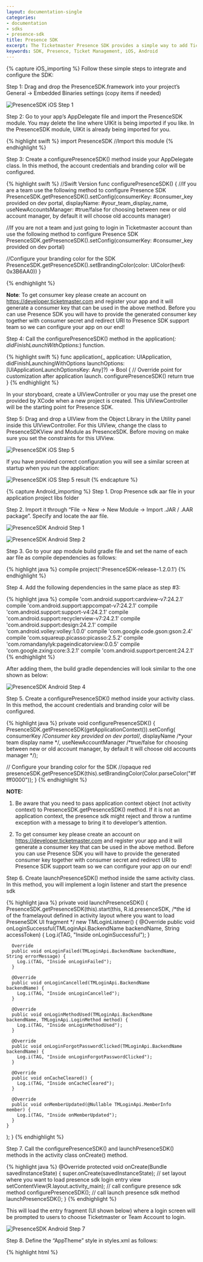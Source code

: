 ```yaml
---
layout: documentation-single
categories:
- documentation
- sdks
- presence-sdk
title: Presence SDK
excerpt: The Ticketmaster Presence SDK provides a simple way to add Ticketmaster features in your 3rd party iOS and Android apps
keywords: SDK, Presence, Ticket Management, iOS, Android
---
```



{% capture iOS_importing %}
Follow these simple steps to integrate and configure the SDK:

Step 1: Drag and drop the PresenceSDK.framework into your project’s General -> Embedded Binaries settings (copy items if needed)

![PresenceSDK iOS Step 1](/assets/img/products-and-docs/PresenceSDK-iOS-Step-1.png)

Step 2: Go to your app’s AppDelegate file and import the PresenceSDK module. You may delete the line where UIKit is being imported if you like. In the PresenceSDK module, UIKit is already being imported for you.

{% highlight swift %}
import PresenceSDK  //Import this module
{% endhighlight %}

Step 3: Create a configurePresenceSDK() method inside your AppDelegate class. In this method, the account credentials and branding color will be configured.

{% highlight swift %}
//Swift Version
func configurePresenceSDK() {
  //If you are a team use the following method to configure Presence SDK
  PresenceSDK.getPresenceSDK().setConfig(consumerKey: #consumer_key provided on dev portal,
    displayName: #your_team_display_name,
    useNewAccountsManager: #true/false for choosing between new or old account manager, by default it will choose old accounts manager)
  
  //If you are not a team and just going to login in Ticketmaster account than use the following method to configure Presence SDK
  PresenceSDK.getPresenceSDK().setConfig(consumerKey: #consumer_key provided on dev portal)

  //Configure your branding color for the SDK
  PresenceSDK.getPresenceSDK().setBrandingColor(color: UIColor(hex6: 0x3B6AA0))
}

{% endhighlight %}

**Note**: To get consumer key please create an account on https://developer.ticketmaster.com and register your app and it will generate a consumer key that can be used in the above method. Before you can use Presence SDK you will have to provide the generated consumer key together with consumer secret and redirect URI to Presence SDK support team so we can configure your app on our end!

Step 4: Call the configurePresenceSDK() method in the application(_: didFinishLaunchWithOptions:_) function.

{% highlight swift %}
func application(_ application: UIApplication,
  didFinishLaunchingWithOptions launchOptions: [UIApplicationLaunchOptionsKey: Any]?) -> Bool {
  // Override point for customization after application launch.
  configurePresenceSDK()
  return true
}
{% endhighlight %}

In your storyboard, create a UIViewController or you may use the preset one provided by XCode when a new project is created.  This UIViewController will be the starting point for Presence SDK. 

Step 5: Drag and drop a UIView from the Object Library in the Utility panel inside this UIViewController. For this UIView, change the class to PresenceSDKView and Module as PresenceSDK. Before moving on make sure you set the constraints for this UIView.

![PresenceSDK iOS Step 5](/assets/img/products-and-docs/PresenceSDK-iOS-Step-2.png)

If you have provided correct configuration you will see a similar screen at startup when you run the application:


![PresenceSDK iOS Step 5 result](/assets/img/products-and-docs/PresenceSDK-iOS-Step-5.png)
{% endcapture %}



{% capture Android_importing %}
Step 1. Drop Presence sdk aar file in your application project libs folder

Step 2. Import it through “File -> New -> New Module -> Import .JAR / .AAR package”. Specify and locate the aar file.

![PresenceSDK Android Step 1](/assets/img/products-and-docs/PresenceSDK-Android-Step-1.png)

![PresenceSDK Android Step 2](/assets/img/products-and-docs/PresenceSDK-Android-Step-1-2.png)

Step 3. Go to your app module build gradle file and set the name
of each aar file as compile dependencies as follows:

{% highlight java %}
compile project(‘:PresenceSDK-release-1.2.0.1’)
{% endhighlight %}

Step 4. Add the following dependencies in the same place as step #3:

{% highlight java %}
compile 'com.android.support:cardview-v7:24.2.1'
compile 'com.android.support:appcompat-v7:24.2.1'
compile 'com.android.support:support-v4:24.2.1'
compile 'com.android.support:recyclerview-v7:24.2.1'
compile 'com.android.support:design:24.2.1'
compile 'com.android.volley:volley:1.0.0'
compile 'com.google.code.gson:gson:2.4'
compile 'com.squareup.picasso:picasso:2.5.2'
compile 'com.romandanylyk:pageindicatorview:0.0.5'
compile 'com.google.zxing:core:3.2.1'
compile 'com.android.support:percent:24.2.1'
{% endhighlight %}

After adding them, the build gradle dependencies will look similar to the one shown as below:

![PresenceSDK Android Step 4](/assets/img/products-and-docs/PresenceSDK-Android-Step-1-4.png)

Step 5. Create a configurePresenceSDK() method inside your activity class. In this method, the account credentials and branding color will be configured.

{% highlight java %}
private void configurePresenceSDK() {
  PresenceSDK.getPresenceSDK(getApplicationContext()).setConfig(
    consumerKey /*Consumer key provided on dev portal*/, 
    displayName /*your team display name */, 
    useNewAccountManager /*true/false for choosing between new or old account manager, by default it will choose old accounts manager */);

  // Configure your branding color for the SDK
  //opaque red
  presenceSDK.getPresenceSDK(this).setBrandingColor(Color.parseColor("#ffff0000")); 
}
{% endhighlight %}

**NOTE:**

1. Be aware that you need to pass application context object (not activity context) to PresenceSDK.getPresenceSDK() method. If it is not an application context, the presence sdk might reject and throw a runtime exception with a message to bring it to developer’s attention.

2. To get consumer key please create an account on https://developer.ticketmaster.com and register your app and it will generate a consumer key that can be used in the above method. Before you can use Presence SDK you will have to provide the generated consumer key together with consumer secret and redirect URI to Presence SDK support team so we can configure your app on our end!

Step 6.  Create launchPresenceSDK() method inside the same 	activity class. In this method, you will implement a login 	listener and start the presence sdk 

{% highlight java %}
private void launchPresenceSDK() {
  PresenceSDK.getPresenceSDK(this).start(this, 
    R.id.presenceSDK, /*the id of the framelayout defined in 		activity layout where you want to load PreseneSDK UI fragment */
    new TMLoginListener() {
      @Override
      public void onLoginSuccessful(TMLoginApi.BackendName 			backendName, String accessToken) {
        Log.i(TAG, "Inside onLoginSuccessful");
      }

      Override
      public void onLoginFailed(TMLoginApi.BackendName backendName, 			String errorMessage) {
        Log.i(TAG, "Inside onLoginFailed");
      }

      @Override
      public void onLoginCancelled(TMLoginApi.BackendName 			backendName) {
        Log.i(TAG, "Inside onLoginCancelled");
      }

      @Override
      public void onLoginMethodUsed(TMLoginApi.BackendName 			backendName, TMLoginApi.LoginMethod method) {
        Log.i(TAG, "Inside onLoginMethodUsed");
      }

      @Override
      public void onLoginForgotPasswordClicked(TMLoginApi.BackendName 			backendName) {
        Log.i(TAG, "Inside onLoginForgotPasswordClicked");
      }

      @Override
      public void onCacheCleared() {
        Log.i(TAG, "Inside onCacheCleared");
      }

      @Override
      public void onMemberUpdated(@Nullable TMLoginApi.MemberInfo 			member) {
        Log.i(TAG, "Inside onMemberUpdated");
      }
    }
  );
}
{% endhighlight %}

Step 7. Call the configurePresenceSDK() and launchPresenceSDK() methods in the activity class onCreate() method.

{% highlight java %}
@Override
protected void onCreate(Bundle savedInstanceState) {
  super.onCreate(savedInstanceState);
  // set layout where you want to load presence sdk login entry view
  setContentView(R.layout.activity_main); 
  // call configure presence sdk method
  configurePresenceSDK();
  // call launch presence sdk method
  launchPresenceSDK();
}
{% endhighlight %}

This will load the entry fragment (UI shown below) where a login screen will be prompted to users to choose Ticketmaster or Team Account to login. 

![PresenceSDK Android Step 7](/assets/img/products-and-docs/PresenceSDK-Android-Step-1-7.png)

Step 8. Define the “AppTheme” style in styles.xml as follows:

{% highlight html %}
<style name="AppTheme" parent="Theme.AppCompat.Light.NoActionBar">
{% endhighlight %}

Step 9. Try to build and compile. At this point, it should be compiled without errors.
{% endcapture %}


{% capture iOS_set_view %}
## Configuring Your ViewController

**Note**: This is a basic example for configuring the ViewController

Step 1: Import PresenceSDK. Again, UIKit is imported automatically by importing PresenceSDK so if you like, you may delete the import UIKit code-line.

{% highlight swift %}
import PresenceSDK
{% endhighlight %}

Step 2: Create an outlet to the UIView that is of type PresenceSDKView.

{% highlight swift %}
//Connect your PresenceSDKView here
@IBOutlet weak var presenceSDKView: PresenceSDKView? = nil
{% endhighlight %}

Step 3: Conform your ViewController to PresenceLoginDelegate and implement the three required protocol functions.

{% highlight swift %}
extension ViewController: PresenceLoginDelegate {
  ///- parameter succeeded: Returns `true` if the user granted app access/logged in.
  ///- parameter error: If available, an `NSError` object is returned. Defaults is `nil`.
  func onLoginWasSuccessful(_ succeeded:Bool, error:NSError?)

  ///User dismissed login window via the Cancel button
  func onLoginCanceled()
    
  ///Called when results are returned for a member info request after successful login
  ///- parameter member: PresenceMember object. PresenceMember object is `nil` if login 
  ///fails or an error is returned fetching member details.
  func onMemberWasUpdated(_ member: PresenceMember?)
}
{% endhighlight %}

Step 4: Start PresenceSDK inside viewDidLoad() life cycle method.

{% highlight swift %}
override func viewDidLoad() {
  super.viewDidLoad()        
  PresenceSDK.getPresenceSDK().start(presenceSDKView: presenceSDKView, loginDelegate: self)
}
{% endhighlight %}

Step 5: If you need to get information for logged in member, you can use one the protocol methods.

{% highlight swift %}
///Called when results are returned for a Member info request after login
///- parameter member: Member object. Member object is `nil` if login fails or an error is returned fetching member details.
func onMemberUpdated(_ member: PresenceMember?) {
  if let pMember = member {
    print("Member Email: \(pMember.emailAddress)")
    print("Team Member-Id: \(pMember.AccountManagerMemberID)")
    print("Host Member-Id: \(pMember.HostMemberID)")
  }        
}

{% endhighlight %}

Your ViewController’s implementation should look like this:

{% highlight swift %}
import PresenceSDK


class ViewController: UIViewController, PresenceLoginDelegate {

  @IBOutlet weak var presenceSDKView: PresenceSDKView?
  var presenceSDK: PresenceSDK?

  override func viewDidLoad() {
    super.viewDidLoad()
    self.navigationItem.title = NSLocalizedString("My Events", comment: "")
    presenceSDK = PresenceSDK.getPresenceSDK()
    presenceSDK.start(presenceSDKView: presenceSDKView, loginDelegate: self)

  }
 
  override func viewWillAppear(_ animated: Bool) {
    super.viewWillAppear(animated)
  }

  override func didReceiveMemoryWarning() {
    super.didReceiveMemoryWarning()
    // Dispose of any resources that can be recreated.
  }

  @IBAction func logout(sender: UIButton) {
    presenceSDK.logOut()
  }


  func onLoginSuccessful(_ succeeded:Bool, error:NSError?) {
  }

  //User dismissed login window via the Cancel button
  func onLoginCancelled() {
  }

  ///Called when results are returned for a Member info request after login
  ///- parameter member: Member object. Member object is `nil` if login fails or an error is returned fetching member details.
  func onMemberUpdated(_ member: PresenceMember?) {
    if let pMember = member {
      print("Member Email: \(pMember.emailAddress)")
      print("Team Member-Id: \(pMember.AccountManagerMemberID)")
      print("Host Member-Id: \(pMember.HostMemberID)")
    }
  }
}

{% endhighlight %}

This is all you need to integrate the Presence SDK. Now you can run the application and Login into your configured accounts.

{% endcapture %}

{% capture Android_set_view %}

## Configuring Your Layout View

Specify a layout view in your desired layout file, for now this layout should fill the whole screen
The ID for this layout will be referenced in the next step

{% highlight java %}
<android.support.constraint.ConstraintLayout
  android:id="@+id/presenceSDKView"
  android:layout_width="0dp"
  android:layout_height="0dp"
  android:layout_marginBottom="0dp"
  android:layout_marginEnd="0dp"
  android:layout_marginStart="0dp"
  android:layout_marginTop="0dp"
  app:layout_constraintBottom_toBottomOf="parent"
  app:layout_constraintEnd_toEndOf="parent"
  app:layout_constraintStart_toStartOf="parent"
  app:layout_constraintTop_toTopOf="parent"/>
{% endhighlight %}

{% endcapture %}

{% capture iOS_branding_color %}
Configure your branding color with a UIColor object

{% highlight java %}
presenceSDK.setBrandingColor(color: UIColor.blue)
{% endhighlight %}

{% endcapture %}

{% capture Android_branding_color %}
Presence sdk clients can set their own branding theme color by defining this color value in their application resource “colors.xml” file:

{% highlight html %}
<color name="tmx_color_branding">#FFAA81</color>
{% endhighlight %}

Also, there is a way to change the color at run time.

{% highlight java %}
presenceSDK.getPresenceSDK(this).setBrandingColor(Color.parseColor("#ffff0000")); 
{% endhighlight %}

The defined color will be displayed on all action buttons, action bars and ticket details page. If the above color variable is not defined in the client’s apk project, Tmx sdk will use a default color.
{% endcapture %}

{% capture iOS_logout_methods %}
Following methods are provided for logout

{% highlight swift %}
//To logout from both Host and Archtics
PresenceSDK.getPresenceSDK().logOut()

//To logout from Ticketmaster Account 
PresenceSDK.getPresenceSDK().logOutHost()

//To logout from Account Manager
PresenceSDK.getPresenceSDK().logOutTeam()
{% endhighlight %}

A simple Logout handler function can look like this:

{% highlight swift %}
@IBAction func logout(sender: UIButton) {
  PresenceSDK.getPresenceSDK().logOut()
}
{% endhighlight %}

## Check Login Status

Presence SDK also provides some helper methods for checking if user is logged into any of the supported services.

{% highlight swift %}
// Method to check if user is logged in any of the services i.e Host or Accounts Manager.
PresenceSDK.getPresenceSDK().isLoggedIn()

// Method to check if user is logged in Host.
PresenceSDK.getPresenceSDK().isLoggedIntoHost()

// Method to check if user is logged in Accounts Manager.
PresenceSDK.getPresenceSDK().isLoggedIntoTeam()
{% endhighlight %}
{% endcapture %}

{% capture Android_logout_methods %}
You can implement log out functionality on your UI with by calling these API :

{% highlight java %}
// TM logout
PresenceSDK.getPresenceSDK(context).logOutHost();
// Team logout 
PresenceSDK.getPresenceSDK(context).logOutTeam();
// logout both
PresenceSDK.getPresenceSDK(context).logOut();
{% endhighlight %}

## Check Login Status

Presence SDK also provides some helper methods for checking if user is 	logged into any of the supported services.

{% highlight java %}
// Method to check if user is logged in any of the service  i.e Host or Accounts 	Manger
PresenceSDK.getPresenceSDK(context).isLoggedIn();
// Method to check if user is logged in Host
PresenceSDK.getPresenceSDK(context).isLoggedIntoHost();
// Method to check if user is logged in Accounts Manager
PresenceSDK.getPresenceSDK(context).isLoggedIntoTeam();
{% endhighlight%}

{% endcapture %}

{% capture iOS_analytics %}
For tracking user activity in the Presence SDK a separate class PresenceEventAnalytics is provided that lists all the user actions that are notified via local notifications together with the payload data. 

Notifications - You can observe these notifications to receive updates from Presence SDK.

{% highlight swift %}
@objcMembers final public class Action : NSObject {

  /////////////////////////////////////////////////////////////////////////////////////////
  // Notified when all user events are displayed
  // The payload will be nil.
  public static let ACTION_MYTICKETSCREENSHOWED: String

  // Notified when user selects a specific event to via tickets
  // The payload will contain all the mandatory data.
  public static let ACTION_MANAGETICKETSCREENSHOWED: String

  // Notified when user visits the Add Payment Method screen
  // The payload will contain all the mandatory data.
  public static let ACTION_ADDPAYMENTINFOSCREENSHOWED: String

  // Notified when user visits the Barcode screen
  // The payload will contain all the mandatory data.
  public static let ACTION_MYTICKETBARCODESCREENSHOWED: String

  // Notified when user visits the Tickets Detail screen
  // The payload will contain all the mandatory data.
  public static let ACTION_TICKETDETAILSSCREENSHOWED: String

  
  // Transactional Actions
  /////////////////////////////////////////////////////////////////////////////////////////

  // Notified when user tries to Initiate Ticket Transfer
  // The payload will contain all the mandatory data and will also contain
  // INITIATE_TRANSFER_TICKET_COUNT and INITIATE_TRANSFER_TICKET_FACEVALUE
  public static let ACTION_TRANSFERINITIATED: String

  // Notified when user Cancels a Ticket Transfer
  // The payload will contain all the mandatory data and will also contain
  // CANCEL_TRANSFER_ID
  public static let ACTION_TRANSFERCANCELLED: String

  // Notified when user Post a ticket for Resale
  // The payload will contain all the mandatory data and will also contain
  // INITIATE_RESALE_TICKET_COUNT and INITIATE_RESALE_PRICE
  // Payload will also contain RESALE_BUYER_FEES, RESALE_SELLER_FEES,
  // RESALE_SELLER_PAYOUT and RESALE_ORIGINAL_FACE_VALUE
  public static let ACTION_RESALEINITIATED: String

  // Notified when user Cancels a posted ticket for Resale
  // The payload will contain all the mandatory data and will also contain
  // CANCEL_RESALE_POSTING_ID
  public static let ACTION_RESALECANCELLED: String

  // Notified when user Edit a Posted ticket for Resale
  // The payload will contain all the mandatory data and will also contain
  // UPDATE_RESALE_POSTING_ID and UPDATE_RESALE_PRICE

  // Payload will also contain RESALE_BUYER_FEES, RESALE_SELLER_FEES,
  // RESALE_SELLER_PAYOUT and RESALE_ORIGINAL_FACE_VALUE
  public static let ACTION_RESALEEDITED: String
}

{% endhighlight %}

Payload Data for the Notifications – Only relevant information is sent out with the notification.

{% highlight swift %}
@objcMembers final public class Data : NSObject {

  // Mandatory Payload Data with all the Notifications
  public static let EVENT_ID: String

  public static let EVENT_NAME: String

  public static let EVENT_DATE: String

  public static let EVENT_IMAGE_URL: String

  public static let VENUE_NAME: String

  public static let VENUE_ID: String

  public static let CURRENT_TICKET_COUNT: String

  public static let ARTIST_NAME: String

  public static let ARTIST_ID: String


  // Notification Specific Payload Data
  public static let INITIATE_TRANSFER_TICKET_COUNT: String

  public static let INITIATE_TRANSFER_TICKET_FACEVALUE: String

  public static let CANCEL_TRANSFER_ID: String

  public static let CANCEL_TRANSFER_ORDER_ID: String

  public static let INITIATE_RESALE_TICKET_COUNT: String

  public static let INITIATE_RESALE_PRICE: String

  public static let UPDATE_RESALE_POSTING_ID: String

  public static let UPDATE_RESALE_PRICE: String

  public static let RESALE_BUYER_FEES: String

  public static let RESALE_ORIGINAL_FACE_VALUE: String

  public static let RESALE_SELLER_PAYOUT: String

  public static let RESALE_SELLER_FEES: String

  public static let CANCEL_RESALE_POSTING_ID: String
}
{% endhighlight %}

## Analytics Usage

If you want to track ACTION_MANAGETICKETSCREENSHOWED event you should add an observer inside your ViewController’s viewDidLoad() method like this:

{% highlight swift %}
override func viewDidLoad() {
  super.viewDidLoad()

  NotificationCenter.default.addObserver(self, selector: #selector(self.ticketsScreenShown),
    name: NSNotification.Name(rawValue:PresenceEventAnalytics.Action.ACTION_MANAGETICKETSCREENSHOWED),
    object: nil)
}
{% endhighlight %}

And the notification handler will look something like this:

{% highlight swift %}
@objc func ticketsScreenShown(_ notification: Notification) {
  let eventId = notification.userInfo?[PresenceEventAnalytics.Data.EVENT_ID] ?? ""
  let eventName = notification.userInfo?[PresenceEventAnalytics.Data.EVENT_NAME] ?? ""
  print("Event_Id: \(eventId), Event_Name: \(eventName)")
}
{% endhighlight %}
{% endcapture %}

{% capture Android_analytics %}
For tracking user activity in the Presence SDK a separate class PresenceEventAnalytics is provided that lists all the user actions that are notified via local broadcast manager notifications together with the payload data.

Notification Events – You can observe these notifications to receive udpates from Presence SDK.

{% highlight java %}
public static final class Action {

  /////////////////////////////////////////////////////////////////////////////////////////
  // UI events (Start)
  /////////////////////////////////////////////////////////////////////////////////////////
  public static final String ACTION_MYTICKETSCREENSHOWED = "com.ticketmaster.presencesdk.eventanalytic.action.MYTICKETSCREENSHOWED";
  public static final String ACTION_MANAGETICKETSCREENSHOWED = "com.ticketmaster.presencesdk.eventanalytic.action.MANAGETICKETSCREENSHOWED";
  public static final String ACTION_ADDPAYMENTINFOSCREENSHOWED = "com.ticketmaster.presencesdk.eventanalytic.action.ADDPAYMENTINFOSCREENSHOWED";
  public static final String ACTION_REVIEWPOSTINGSCREENSHOWED = "com.ticketmaster.presencesdk.eventanalytic.action.REVIEWPOSTINGSCREENSHOWED";
  public static final String ACTION_POSTINGCONFIRMATIONSCREENSHOWED = "com.ticketmaster.presencesdk.eventanalytic.action.POSTINGCONFIRMATIONSCREENSHOWED";
  public static final String ACTION_CANCELPOSTINGSCREENSHOWED = "com.ticketmaster.presencesdk.eventanalytic.action.CANCELPOSTINGSCREENSHOWED";
  public static final String ACTION_CANCELPOSTINGCONFIRMSCREENSHOWED = "com.ticketmaster.presencesdk.eventanalytic.action.CANCELPOSTINGCONFIRMSCREENSHOWED";
  public static final String ACTION_MYTICKETBARCODESCREENSHOWED = "com.ticketmaster.presencesdk.eventanalytic.action.MYTICKETBARCODESCREENSHOWED";
  public static final String ACTION_TICKETDETAILSSCREENSHOWED = "com.ticketmaster.presencesdk.eventanalytic.action.TICKETDETAILSSCREENSHOWED";
  public static final String ACTION_TICKETSTUBIMAGESHARED = "com.ticketmaster.presencesdk.eventanalytic.action.TICKETSTUBIMAGESHARED";

  /////////////////////////////////////////////////////////////////////////////////////////
  // UI events (End)
  /////////////////////////////////////////////////////////////////////////////////////////

  /////////////////////////////////////////////////////////////////////////////////////////
  // Business operation events (Start)
  /////////////////////////////////////////////////////////////////////////////////////////
  public static final String ACTION_TRANSFERINITIATED = "com.ticketmaster.presencesdk.eventanalytic.action.TRANSFERINITIATED";
  public static final String ACTION_TRANSFERCANCELLED = "com.ticketmaster.presencesdk.eventanalytic.action.TRANSFERCANCELLED";
  public static final String ACTION_TRANSFERACCEPTED = "com.ticketmaster.presencesdk.eventanalytic.action.TRANSFERACCEPTED";
  public static final String ACTION_RESALEINITIATED = "com.ticketmaster.presencesdk.eventanalytic.action.RESALEINITIATED";
  public static final String ACTION_RESALECANCELLED = "com.ticketmaster.presencesdk.eventanalytic.action.RESALECANCELLED";
  public static final String ACTION_RESALEUPDATED = "com.ticketmaster.presencesdk.eventanalytic.action.RESALEEDITED";
  /////////////////////////////////////////////////////////////////////////////////////////
  // Business operation events (End)
  /////////////////////////////////////////////////////////////////////////////////////////
}
{% endhighlight %}

Payload Data for the Notifications – Only relevant information is sent out with the notification.

{% highlight java %}
public static final class Data {

  // general data for event details, and ticket details
  public static final String EVENT_ID = "event_id";
  public static final String EVENT_NAME = "event_name";
  public static final String EVENT_DATE = "event_date";
  public static final String EVENT_IMAGE_URL = "event_image_url";
  public static final String EVENT_ORDER_ID = "event_order_id";
  public static final String VENUE_NAME = "venue_name";
  public static final String VENUE_ID = "venu_id";
  public static final String CURRENT_TICKET_COUNT = "current_ticket_count";
  public static final String EVENT_ARTIST_NAME = "artist_name";
  public static final String EVENT_ARTIST_ID = "artist_id";

  // data for transfer initiate event
  public static final String INITIATE_TRANSFER_TICKET_COUNT = "initiate_transfer_ticket_count";
  public static final String INITIATE_TRANSFER_TICKET_FACEVALUE = "initiate_transfer_ticket_facevalue";
  public static final String INITIATE_TRANSFER_TICKET_SERIALIZABLE = "initiate_transfer_ticket_serializable";

  // data for transfer cancel event
  public static final String CANCEL_TRANSFER_ID = "cancel_transfer_id";
  public static final String CANCEL_TRANSFER_ORDER_ID = "cancel_transfer_order_id";


  // data for resale initiate event
  public static final String INITIATE_RESALE_TICKET_COUNT = "initiate_resale_ticket_count";
  public static final String INITIATE_RESALE_PRICE = "initiate_resale_price";
  public static final String INITIATE_RESALE_TICKET_SERIALIZABLE = "initiate_resale_ticket_serializable";

  // data for resale update event
  public static final String UPDATE_RESALE_PRICE = "update_resale_price";
  public static final String UPDATE_RESALE_POSTING_ID = "update_resale_posting_id";

  // data for resale initiate and update events
  public static final String RESALE_BUYER_FEES = "resale_buyer_fees";
  public static final String RESALE_ORIGINAL_FACE_VALUE = "resale_original_face_value";
  public static final String RESALE_SELLER_PAYOUT = "resale_seller_payout";
  public static final String RESALE_SELLER_FEES = "resale_seller_fees";

  // data for resale cancel event
  public static final String CANCEL_RESALE_POSTING_ID = "cancel_resale_posting_id";

  //data for sharing image
  public static final String SHARE_TICKET_IMAGE_DIR = "share_ticket_image_path";
  public static final String SHARE_TICKET_IMAGE_FILENAME = "share_ticket_image_filename";
  public static final String SHARE_TICKET_EVENT_ID = "share_ticket_event_id";
  public static final String SHARE_TICKET_EVENT_NAME = "share_ticket_event_name";
}
{% endhighlight %}

## Analytics Usage

If you want to track ACTION_MANAGETICKETSCREENSHOWED event, you should register a local broadcast listener as below:

{% highlight java %}
IntentFilter analyticEventFilter = new IntentFilter();
analyticEventFilter.addAction(PresenceEventAnalytics.Action.ACTION_MYTICKETSCREENSHOWED);
LocalBroadcastManager.getInstance(MainActivity.this).registerReceiver(mAnalyticEventReceiver, analyticEventFilter);
{% endhighlight %}

You can implement receiver mAnalyticsEventReceiver as follows:

{% highlight java %}
private BroadcastReceiver mAnalyticEventReceiver = new BroadcastReceiver() {
  @Override
  public void onReceive(Context context, Intent intent) {

    if (PresenceEventAnalytics.Action.ACTION_MYTICKETSCREENSHOWED.equals(intent.getAction())) {
      Toast.makeText(MainActivity.this, "Analytic Event: My tickets screen showed.", Toast.LENGTH_LONG).show();
    }
  }
};
{% endhighlight %}
{% endcapture %}

{% capture iOS_release %}
PresenceSDK is packaged as a Universal binary and it contains binary packages for all valid architectures including ARMv* and x86. This is great for development as you can run your app on both devices and simulators but for App Store submission you need to strip the simulator packages from your App. To do this we have provided “strip_frameworks.sh” file, just add this file to the Run Script phase under your app’s Build Phases settings and it will do the work for you. Here is a screenshot of what your Build phases will look like after adding this file:

![PresenceSDK iOS Step 5 result](/assets/img/products-and-docs/PresenceSDK-iOS-Store-Submission.png)
{% endcapture %}

{% capture Android_release %}
No additional actions required.
{% endcapture %}

{% capture iOS_whatyouneed %}

To integrate the Presence SDK in your application, you will need PresenceSDK.framework

## Release Notes

### Requirements

-	To build, you must use XCode 9.0 and the iOS 11.0 SDK
-	Minimum iOS 9.0, supported through iOS 11

### Whats New?

-	Added support for entering verification code for TMR account linking for Archtics.
-	Fixed seat description selection for posting flow for Archtics.
-	Separated the login flow from main SDK so it can just be used for login and fetching valid access token. 
{% endcapture %}

{% capture Android_whatyouneed %}

To integrate Presence sdk in your application, you will need the following aar file:

-	PresenceSDK-release-x.x.x.x.aar

Supported API levels

-	API level 16 ~ 25

## Release Notes Version 1.2.0

### Requirements

-	Supported API level 16 ~ 25

### What’s New?

-	Resolved login issue of getting stuck in log-in screen after logging in and clicking “authorize” button
-	Resolved login issue of getting 401 status when clicking on an event
-	Fixed missing seats group selection view in transfer/resale flow
-	Added handling of session expiry error
-	Fixed in-field crash/issues
-	Fixed edit resale operation with 4 digit price
{% endcapture %}


{% capture iOS_changelog %}
### Changes (10/16/17 Release 1.2.0)

-	Added support for entering verification code for linking TMR account for Archtics.
-	Fixed seat description selection for posting flow for Archtics.
-	Separated the login flow from main SDK so it can just be used for login and fetching valid access token. 

### Changes (10/5/17 Release 1.1.1)

-	Added support for choosing between different payout methods during Resale flow for Archtics.

### Changes (09/29/17 Release 1.1.0)

-	Added support for Apigee and made integration with SDK much simpler.
-	Added support for seat selection in Transfer and Resale flow.
-	Added support for pre-fetching Apple Wallet Passes
-	Added 3 new helper methods for checking login status
-	Fixed few minor issues in the SDK

### Changes (09/15/17 Release 1.0.8)

-	Switched to XCode 9 and Swift 4.

### Changes (09/13/17 Release 1.0.7)

-	Fixed couple of issues related to accepting terms of use if user has not accepted it yet.
-	Cancel Transfer option is immediately available after initiating a transfer.
-	Scan Barcode option is immediately available after canceling transfer if barcode is available.
-	Added a configuration parameter in the SDK to select new accounts manager flow for resetting password and creating account on main login screen.
-	Added SDK version number on the main login screen.

### Changes (09/5/17 Release 1.0.6)

-	Fixed the issue related to not able to post multiple tickets for resale at the same time.
-	Removed ticket price information from the Ticket Details View since that information is not provided.
-	Fixed an issue related to ‘Cancel’ button not appearing on Login screen in some cases.
-	Fixed an issue related to automatic scrolling to ticket card which has been successfully posted for resale.
-	Fixed the appearance of login button on Events List View when the current logged in account does not have any tickets.

### Changes (08/24/17 Release 1.0.5)

-	Updated the main login screen and added a button for user to create new account or reset password.
-	Fixed a bug related to SDK hanging during the login flow.

### Changes (08/22/17 Release 1.0.4)

-	Added some safety checks to avoid some crashes during Login flow.
-	Handled case for events that don’t have date and have TBD or some date override text.

### Changes (08/18/17 Release 1.0.3)

-	Fixed issue related to grouping of ticket card when multiple tickets are transferred together.
-	Fixed another issue related to missing tickets from Transfer Group Selection View.

### Changes (08/17/17 Release 1.0.2)

-	Fixed issue related to missing tickets from Transfer Group Selection View.

### Changes (08/11/17 Release 1.0.1)

-	Added support to Add to Apple Wallet for ticket passes.
-	Added support for html tags in Accept Terms of Use screen.
-	Fixed couple of bugs while Adding and Editing deposit account.
-	Fixed issue related to handling of “Session Expired” error.
{% endcapture %}

{% capture Android_changelog %}

### Changes (10/16/2017 Release 1.2.0)

- Added support for entering verification code for linking TMR account for
- Fixed seat description selection for posting flow for Archtics
- Fixed intermittent logout issue
- Separated the login flow from main SDK so it can just be used for login and fetching valid access token.
- Fixed other in-field issues

### Changes (10/05/2017 Release 1.1.1)

-	Added support for choosing between different payout methods during Resale flow for Archtics.

### Changes (09/29/2017 Release 1.1.0)

-	Added support for Apigee and made integration with SDK much simpler.
-	Added support for seat selection in Transfer and Resale flow.
-	Added 3 new helper methods for checking login status
-	Fixed few minor issues in the SDK.

### Changes (09/13/2017 Release 1.0.0)

-	Resolved login issue of getting stuck in log-in screen after logging in and clicking“authorize” button.
-	Resolved login issue of getting 401 status when clicking on an event
-	Handled session expiry error
-	Fixed crashlytics crashes
-	Fixed crash due to multiple loading of TmxMainView
-	Fixed missing seats at group selection view in transfer/resale flow
-	Fixed in-field crash/issues
-	Fixed edit resale operation with 4 digit price
-	Added forgot password on log-in UI (08/24/2017)
-	Fixed duplicate ticket card in listing pending state (09/05/2017)
-	Added price breakdown in ticket details (09/05/2017)
-	Supported upsell items (09/05/2017)
-	Fixed payment account delete operation failure in concurrent log-in scenario (09/05/2017)
-	Restored barcode immediately after resale/transfer cancel (09/12/2017)
-	Fix to automatically refresh the event list view once user logs in to second server (09/12/2017)
-	Bundle and unbundle multi tickets resale or transfer operations (09/12/2017)
-	Added support for password recovery for teams still on old account manager (09/13/2017)

{% endcapture %}

{% capture iOS_sdk %}
[Download](/products-and-docs/sdks/presence/ios/iOS_Presence_SDK-Version_1_2_0_swift4.zip) Presence SDK iOS - Swift 4.

[Download](/products-and-docs/sdks/presence/ios/iOS_Presence_SDK-Version_1_2_0_swift3.1.zip) Presence SDK iOS - Swift 3.1.
{% endcapture %}

{% capture Android_sdk %}
[Download](/products-and-docs/sdks/presence/android/Android_Presence_SDK-Version_1_2_0.zip)  Presence SDK Android.
{% endcapture %}

{: .article}
# Presence SDK 

The Ticketmaster Presence SDK provides a simple way to add Ticketmaster features in your 3rd party iOS and Android apps
{: .lead .article}

## What You Need
{: .article }

<div class="col-lg-12 config-block">
<form accept-charset="UTF-8" class="main-widget-config-form common_tabs" method="post" autocomplete="off">

    <!--Use for mobile devices 'Go' button-->
    <button type="submit" class="hidden"></button>

    <ul class="nav nav-tabs" data-tabs="tabs">
        <li class="active">
            <a href="#whatyouneed-ios" data-toggle="tab" aria-expanded="true">iOS</a>
        </li>
        <li class="">
            <a id="js_styling_nav_tab" href="#whatyouneed-android" data-toggle="tab" aria-expanded="false">Android</a>
        </li>
    </ul>

    <div class="tab-content" style="padding-top: 0px;">
        <!-- iOS Tab -->
        <div class="tab-pane fade active in" id="whatyouneed-ios">
					{{ iOS_whatyouneed | markdownify }}          
        </div>
        
        <!-- Android Tab -->
        <div class="tab-pane fade" id="whatyouneed-android">
					{{ Android_whatyouneed | markdownify }}
        </div>

    </div>
</form>
</div>

## Importing the SDK
{: .article }

Follow these simple steps to integrate and configure the SDK.

<div class="col-lg-12 config-block">
<form accept-charset="UTF-8" class="main-widget-config-form common_tabs" method="post" autocomplete="off">

    <!--Use for mobile devices 'Go' button-->
    <button type="submit" class="hidden"></button>

    <ul class="nav nav-tabs" data-tabs="tabs">
        <li class="active">
            <a href="#importing-ios" data-toggle="tab" aria-expanded="true">iOS</a>
        </li>
        <li class="">
            <a id="js_styling_nav_tab" href="#importing-android" data-toggle="tab" aria-expanded="false">Android</a>
        </li>
    </ul>

    <div class="tab-content" style="padding-top: 0px;">
        <!-- iOS Tab -->
        <div class="tab-pane fade active in" id="importing-ios">
					{{ iOS_importing | markdownify }}          
        </div>
        
        <!-- Android Tab -->
        <div class="tab-pane fade" id="importing-android">
					{{ Android_importing | markdownify }}
        </div>

    </div>
</form>
</div>

## Setting up the views
{: .article }

Now that we've imported the SDK into your project we can set up the views to display the UI

<div class="col-lg-12 config-block">
<form accept-charset="UTF-8" class="main-widget-config-form common_tabs" method="post" autocomplete="off">

    <!--Use for mobile devices 'Go' button-->
    <button type="submit" class="hidden"></button>

    <ul class="nav nav-tabs" data-tabs="tabs">
        <li class="active">
            <a href="#views-ios" data-toggle="tab" aria-expanded="true">iOS</a>
        </li>
        <li class="">
            <a id="js_styling_nav_tab" href="#views-android" data-toggle="tab" aria-expanded="false">Android</a>
        </li>
    </ul>

    <div class="tab-content" style="padding-top: 0px;">
        <!-- iOS Tab -->
        <div class="tab-pane fade active in" id="views-ios">
          {{ iOS_set_view | markdownify }}
        </div>

        
        <!-- Android Tab -->
        <div class="tab-pane fade" id="views-android">
          {{ Android_set_view | markdownify }}
        </div>

    </div>
</form>
</div>

## Specifying a branding color
{: .article }

Now that the SDK is initalized you can add some flair by specifying your team color to change the look of the SDK throughout

<div class="col-lg-12 config-block">
<form accept-charset="UTF-8" class="main-widget-config-form common_tabs" method="post" autocomplete="off">

    <!--Use for mobile devices 'Go' button-->
    <button type="submit" class="hidden"></button>

    <ul class="nav nav-tabs" data-tabs="tabs">
        <li class="active">
            <a href="#color-ios" data-toggle="tab" aria-expanded="true">iOS</a>
        </li>
        <li class="">
            <a id="js_styling_nav_tab" href="#color-android" data-toggle="tab" aria-expanded="false">Android</a>
        </li>
    </ul>

    <div class="tab-content" style="padding-top: 0px;">
        <!-- iOS Tab -->
        <div class="tab-pane fade active in" id="color-ios">
						{{ iOS_branding_color | markdownify }}
        </div>
        
        <!-- Android Tab -->
        <div class="tab-pane fade" id="color-android">
            {{ Android_branding_color | markdownify }}
        </div>

    </div>
</form>
</div>

## Logout Methods
{: .article }

You've got logging in all set up, now you can set up logging out

<div class="col-lg-12 config-block">
<form accept-charset="UTF-8" class="main-widget-config-form common_tabs" method="post" autocomplete="off">

    <!--Use for mobile devices 'Go' button-->
    <button type="submit" class="hidden"></button>

    <ul class="nav nav-tabs" data-tabs="tabs">
        <li class="active">
            <a href="#logout-ios" data-toggle="tab" aria-expanded="true">iOS</a>
        </li>
        <li class="">
            <a id="js_styling_nav_tab" href="#logout-android" data-toggle="tab" aria-expanded="false">Android</a>
        </li>
    </ul>

    <div class="tab-content" style="padding-top: 0px;">
        <!-- iOS Tab -->
        <div class="tab-pane fade active in" id="logout-ios">
            {{ iOS_logout_methods | markdownify }}
        </div>
        
        <!-- Android Tab -->
        <div class="tab-pane fade" id="logout-android">
            {{ Android_logout_methods | markdownify }}
        </div>

    </div>
</form>
</div>

## Analytics
{: .article }

Presence SDK provides support for tracking user activity via its Analytics module.
<div class="col-lg-12 config-block">
<form accept-charset="UTF-8" class="main-widget-config-form common_tabs" method="post" autocomplete="off">

    <!--Use for mobile devices 'Go' button-->
    <button type="submit" class="hidden"></button>

    <ul class="nav nav-tabs" data-tabs="tabs">
        <li class="active">
            <a href="#analytics-ios" data-toggle="tab" aria-expanded="true">iOS</a>
        </li>
        <li class="">
            <a id="js_styling_nav_tab" href="#analytics-android" data-toggle="tab" aria-expanded="false">Android</a>
        </li>
    </ul>

    <div class="tab-content" style="padding-top: 0px;">
        <!-- iOS Tab -->
        <div class="tab-pane fade active in" id="analytics-ios">
        	{{ iOS_analytics | markdownify }}
        </div>
        
        <!-- Android Tab -->
        <div class="tab-pane fade" id="analytics-android">
        	{{ Android_analytics | markdownify }}
        </div>

    </div>
</form>
</div>

## Release
{: .article }

Following section describes the steps you need to follow to prepare your app for Apple or Google Store.
<div class="col-lg-12 config-block">
<form accept-charset="UTF-8" class="main-widget-config-form common_tabs" method="post" autocomplete="off">

    <!--Use for mobile devices 'Go' button-->
    <button type="submit" class="hidden"></button>

    <ul class="nav nav-tabs" data-tabs="tabs">
        <li class="active">
            <a href="#release-ios" data-toggle="tab" aria-expanded="true">Apple Store</a>
        </li>
        <li class="">
            <a id="js_styling_nav_tab" href="#release-android" data-toggle="tab" aria-expanded="false">Google Store</a>
        </li>
    </ul>

    <div class="tab-content" style="padding-top: 0px;">
        <!-- iOS Tab -->
        <div class="tab-pane fade active in" id="release-ios">
        		{{ iOS_release | markdownify }}
        </div>
        
        <!-- Android Tab -->
        <div class="tab-pane fade" id="release-android">
						{{ Android_release | markdownify }}
        </div>

    </div>
</form>
</div>

## Change log
{: .article }

<div class="col-lg-12 config-block">
<form accept-charset="UTF-8" class="main-widget-config-form common_tabs" method="post" autocomplete="off">

    <!--Use for mobile devices 'Go' button-->
    <button type="submit" class="hidden"></button>

    <ul class="nav nav-tabs" data-tabs="tabs">
        <li class="active">
            <a href="#changelog-ios" data-toggle="tab" aria-expanded="true">iOS</a>
        </li>
        <li class="">
            <a id="js_styling_nav_tab" href="#changelog-android" data-toggle="tab" aria-expanded="false">Android</a>
        </li>
    </ul>

    <div class="tab-content" style="padding-top: 0px;">
        <!-- iOS Tab -->
        <div class="tab-pane fade active in" id="changelog-ios">
					{{ iOS_changelog | markdownify }}          
        </div>
        
        <!-- Android Tab -->
        <div class="tab-pane fade" id="changelog-android">
					{{ Android_changelog | markdownify }}
        </div>

    </div>
</form>
</div>

## SDK
{: .article }

<div class="col-lg-12 config-block">
<form accept-charset="UTF-8" class="main-widget-config-form common_tabs" method="post" autocomplete="off">

    <!--Use for mobile devices 'Go' button-->
    <button type="submit" class="hidden"></button>

    <ul class="nav nav-tabs" data-tabs="tabs">
        <li class="active">
            <a href="#sdk-ios" data-toggle="tab" aria-expanded="true">iOS</a>
        </li>
        <li class="">
            <a id="js_styling_nav_tab" href="#sdk-android" data-toggle="tab" aria-expanded="false">Android</a>
        </li>
    </ul>

    <div class="tab-content" style="padding-top: 0px;">
        <!-- iOS Tab -->
        <div class="tab-pane fade active in" id="sdk-ios">
					{{ iOS_sdk | markdownify }}          
        </div>
        
        <!-- Android Tab -->
        <div class="tab-pane fade" id="sdk-android">
					{{ Android_sdk | markdownify }}
        </div>

    </div>
</form>
</div>

<script>
  (function(){
      $(document).ready(function(){
        $('.nav.nav-tabs').on('click', 'li', function(e) {
            var tabIndex = $(this).index();
            var scrollTop = $(this).offset().top;
            $('.nav.nav-tabs li').removeClass('active');
            $('.tab-pane.fade.active.in').removeClass('active in');
            $('.nav.nav-tabs').each(function(i){
            $('.nav.nav-tabs').eq(i).find('li').eq(tabIndex).addClass('active');
            $('.nav.nav-tabs').eq(i).next().children('.tab-pane').eq(tabIndex).addClass('active in');
          });
        });
      });
   }());
</script>


